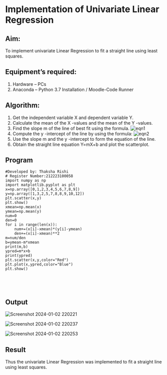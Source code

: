 # Implementation of Univariate Linear Regression
## Aim:
To implement univariate Linear Regression to fit a straight line using least squares.
## Equipment’s required:
1.	Hardware – PCs
2.	Anaconda – Python 3.7 Installation / Moodle-Code Runner
## Algorithm:
1.	Get the independent variable X and dependent variable Y.
2.	Calculate the mean of the X -values and the mean of the Y -values.
3.	Find the slope m of the line of best fit using the formula.
 ![eqn1](./eq1.jpg)
4.	Compute the y -intercept of the line by using the formula:
![eqn2](./eq2.jpg)  
5.	Use the slope m and the y -intercept to form the equation of the line.
6.	Obtain the straight line equation Y=mX+b and plot the scatterplot.
## Program
```
#Developed by: Thaksha Rishi
# Register Number:212223100058
import numpy as np
import matplotlib.pyplot as plt
x=np.array([0,1,2,3,4,5,6,7,8,9])
y=np.array([1,3,2,5,7,8,8,9,10,12])
plt.scatter(x,y)
plt.show()
xmean=np.mean(x)
ymean=np.mean(y)
num=0
den=0
for i in range(len(x)):
    num+=(x[i]-xmean)*(y[i]-ymean)
    den+=(x[i]-xmean)**2
m=num/den
b=ymean-m*xmean
print(m,b)
ypred=m*x+b
print(ypred)
plt.scatter(x,y,color="Red")
plt.plot(x,ypred,color="Blue")
plt.show()





```
## Output

![Screenshot 2024-01-02 220221](https://github.com/ThakshaRishi/Univariate-Linear-Regression/assets/144870423/a3bea3b5-5d24-4219-87a3-9b57274cbcb6)

![Screenshot 2024-01-02 220237](https://github.com/ThakshaRishi/Univariate-Linear-Regression/assets/144870423/02809a19-de22-4e9e-b218-4d670e20bc9a)

![Screenshot 2024-01-02 220253](https://github.com/ThakshaRishi/Univariate-Linear-Regression/assets/144870423/bd7c40a5-d87f-49db-bd46-8518aa554130)


## Result
Thus the univariate Linear Regression was implemented to fit a straight line using least squares.
